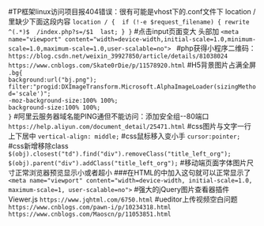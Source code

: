 #TP框架linux访问项目报404错误：很有可能是vhost下的.conf文件下 location /里缺少下面这段内容
`location / { 
   if (!-e $request_filename) {
           rewrite  ^(.*)$  /index.php?s=/$1  last;
   }
}`
#点击input页面变大 头部加
`<meta name="viewport" content="width=device-width,initial-scale=1.0,minimum-scale=1.0,maximum-scale=1.0,user-scalable=no"> `
#php获得小程序二维码：
`https://blog.csdn.net/weixin_39927850/article/details/81038024`  
`https://www.cnblogs.com/Skate0rDie/p/11578920.html`
#H5背景图片占满全屏
`.bg{ `  
    `background:url("bj.png");`  
    `filter:"progid:DXImageTransform.Microsoft.AlphaImageLoader(sizingMethod='scale')";`   
    `-moz-background-size:100% 100%; `  
    `background-size:100% 100%;`   
`}`
#阿里云服务器域名能PING通但不能访问：添加安全组--80端口
`https://help.aliyun.com/document_detail/25471.html`
#css图片与文字一行上下居中
`vertical-align: middle;`
#css鼠标移入变小手
`cursor:pointer;`
#css新增移除class
`$(obj).closest("td").find("div").removeClass("title_left_org");`  
`$(obj).parent("div").addClass("title_left_org");`
#移动端页面字体图片尺寸正常浏览器预览显示小或者超小
###在HTML的<head></head>中加入这句就可以正常显示了
`<meta name="viewport" content="width=device-width, initial-scale=1.0, maximum-scale=1, user-scalable=no">`
#强大的jQuery图片查看器插件Viewer.js
`https://www.jqhtml.com/6750.html`
#ueditor上传视频空白问题
`https://www.cnblogs.com/pawn-i/p/10234318.html`  
`https://www.cnblogs.com/Maoscn/p/11053851.html`  